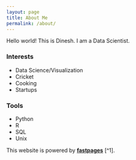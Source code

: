 ```yaml
---
layout: page
title: About Me
permalink: /about/
---
```


Hello world!
This is Dinesh. I am a Data Scientist.

### Interests
* Data Science/Visualization
* Cricket 
* Cooking
* Startups

### Tools
* Python
* R
* SQL
* Unix



This website is powered by **[fastpages](https://github.com/fastai/fastpages)** [^1].
